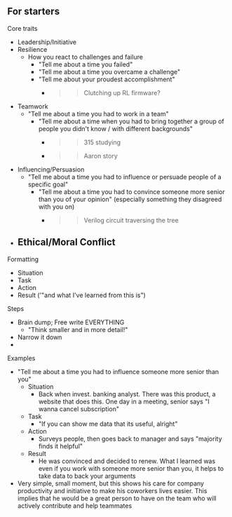 ## For starters
Core traits
- Leadership/Initiative
- Resilience
	- How you react to challenges and failure
		- "Tell me about a time you failed"
		- "Tell me about a time you overcame a challenge"
		- "Tell me about your proudest accomplishment"
			- >>Clutching up RL firmware?
- Teamwork
	- "Tell me about a time you had to work in a team"
		- "Tell me about a time when you had to bring together a group of people you didn't know / with different backgrounds"
			- >>315 studying
			- >>Aaron story
- Influencing/Persuasion
	- "Tell me about a time you had to influence or persuade people of a specific goal"
		- "Tell me about a time you had to convince someone more senior than you of your opinion" (especially something they disagreed with you on)
			- >>Verilog circuit traversing the tree
- Ethical/Moral Conflict
	- 

Formatting
- Situation
- Task
- Action
- Result ('"and what I've learned from this is")

Steps
- Brain dump; Free write EVERYTHING
	- "Think smaller and in more detail!"
- Narrow it down
- 

Examples
- "Tell me about a time you had to influence someone more senior than you"
	- Situation
		- Back when invest. banking analyst. There was this product, a website that does this. One day in a meeting, senior says "I wanna cancel subscription"
	- Task
		- "If you can show me data that its useful, alright"
	- Action
		- Surveys people, then goes back to manager and says "majority finds it helpful"
	- Result
		- He was convinced and decided to renew. What I learned was even if you work with someone more senior than you, it helps to take data to back your arguments
- 
  Very simple, small moment, but this shows his care for company productivity and initiative to make his coworkers lives easier. This implies that he would be a great person to have on the team who will actively contribute and help teammates

